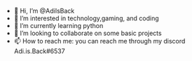 - 👋 Hi, I’m @AdiIsBack
- 👀 I’m interested in technology,gaming, and coding
- 🌱 I’m currently learning python
- 💞️ I’m looking to collaborate on some basic projects
- 📫 How to reach me: you can reach me through my discord Adi.is.Back#6537

<!---
AdiIsBack/AdiIsBack is a ✨ special ✨ repository because its `README.md` (this file) appears on your GitHub profile.
You can click the Preview link to take a look at your changes.
--->
